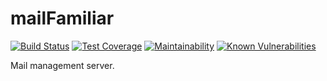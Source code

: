 # mailFamiliar

[![Build Status](https://travis-ci.com/rob-h-w/mailFamiliar.svg?branch=master)](https://travis-ci.com/rob-h-w/mailFamiliar) [![Test Coverage](https://api.codeclimate.com/v1/badges/61a0c57318df4025cf2a/test_coverage)](https://codeclimate.com/github/rob-h-w/mailFamiliar/test_coverage) [![Maintainability](https://api.codeclimate.com/v1/badges/61a0c57318df4025cf2a/maintainability)](https://codeclimate.com/github/rob-h-w/mailFamiliar/maintainability) [![Known Vulnerabilities](https://snyk.io/test/github/rob-h-w/mailFamiliar/badge.svg?targetFile=package.json)](https://snyk.io/test/github/rob-h-w/mailFamiliar?targetFile=package.json)

Mail management server.
